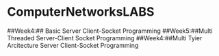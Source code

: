 # ComputerNetworksLABS
##Week4:##
Basic Server Client-Socket Programming 
##Week5:##Multi Threaded Server-Client Socket Programming 
##Week4:##Multi Tyier Arcitecture Server Client-Socket Programming 
